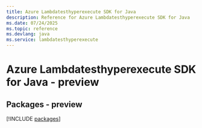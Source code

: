 ```yaml
---
title: Azure Lambdatesthyperexecute SDK for Java
description: Reference for Azure Lambdatesthyperexecute SDK for Java
ms.date: 07/24/2025
ms.topic: reference
ms.devlang: java
ms.service: lambdatesthyperexecute
---
```

# Azure Lambdatesthyperexecute SDK for Java - preview
## Packages - preview
[!INCLUDE [packages](lambdatesthyperexecute-index.md)]